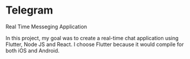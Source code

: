 # Telegram

Real Time Messeging Application

In this project, my goal was to create a real-time chat application using Flutter, Node JS and React. I choose Flutter because it would compile for both iOS and Android.

